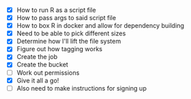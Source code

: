 - [x] How to run R as a script file
- [x] How to pass args to said script file
- [x] How to box R in docker and allow for dependency building
- [x] Need to be able to pick different sizes
- [x] Determine how I'll lift the file system 
- [x] Figure out how tagging works 
- [x] Create the job
- [x] Create the bucket
- [ ] Work out permissions
- [x] Give it all a go!
- [ ] Also need to make instructions for signing up